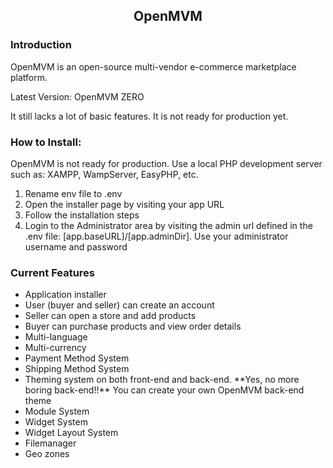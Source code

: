 <h2 align="center">OpenMVM</h2>

<h3>Introduction</h3>

<p>OpenMVM is an open-source multi-vendor e-commerce marketplace platform.</p>
<p>Latest Version: OpenMVM ZERO</p>
<p>It still lacks a lot of basic features. It is not ready for production yet.</p>

<h3>How to Install:</h3>

<p>OpenMVM is not ready for production. Use a local PHP development server such as: XAMPP, WampServer, EasyPHP, etc.</p>

<ol>
	<li>Rename env file to .env</li>
	<li>Open the installer page by visiting your app URL</li>
	<li>Follow the installation steps</li>
	<li>Login to the Administrator area by visiting the admin url defined in the .env file: [app.baseURL]/[app.adminDir]. Use your administrator username and password</li>
</ol>

<h3>Current Features</h3>

<ul>
	<li>Application installer</li>
	<li>User (buyer and seller) can create an account</li>
	<li>Seller can open a store and add products</li>
	<li>Buyer can purchase products and view order details</li>
	<li>Multi-language</li>
	<li>Multi-currency</li>
	<li>Payment Method System</li>
	<li>Shipping Method System</li>
	<li>Theming system on both front-end and back-end. **Yes, no more boring back-end!!** You can create your own OpenMVM back-end theme</li>
	<li>Module System</li>
	<li>Widget System</li>
	<li>Widget Layout System</li>
	<li>Filemanager</li>
	<li>Geo zones</li>
</ul>

